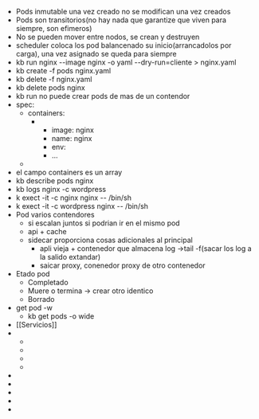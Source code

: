 - Pods inmutable una vez creado no se modifican una vez creados
- Pods son transitorios(no hay nada que garantize que viven para siempre, son efimeros)
- No se pueden mover entre nodos, se crean y destruyen
- scheduler coloca los pod balancenado su inicio(arrancadolos por carga), una vez asignado se queda para siempre
- kb run nginx --image nginx -o yaml --dry-run=cliente > nginx.yaml
- kb create -f pods nginx.yaml
- kb delete -f nginx.yaml
- kb delete pods nginx
- kb run no puede crear pods  de mas de un contendor
- spec:
	- containers:
		- -  image: nginx
			- name: nginx
			- env:
			- ...
	-
- el campo containers es un array
- kb describe pods nginx
- kb logs  nginx -c wordpress
- k exect -it -c nginx nginx -- /bin/sh
- k exect -it -c wordpress nginx -- /bin/sh
- Pod varios contendores
	- si escalan juntos si podrian ir en el mismo pod
	- api + cache
	- sidecar proporciona cosas adicionales al principal
		- apli vieja + contenedor que almacena log ->tail -f(sacar los log a la salido extandar)
		- saicar proxy, conenedor proxy de otro contenedor
- Etado pod
	- Completado
	- Muere o termina -> crear otro identico
	- Borrado
- get pod -w
	- kb get pods -o wide
- [[Servicios]]
-
	-
	-
	-
	-
-
-
-
-
-